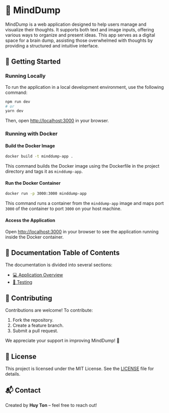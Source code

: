 # 🧠 MindDump

MindDump is a web application designed to help users manage and visualize their thoughts. It supports both text and image inputs, offering various ways to organize and present ideas. This app serves as a digital space for a brain dump, assisting those overwhelmed with thoughts by providing a structured and intuitive interface.

## 🚀 Getting Started

### Running Locally

To run the application in a local development environment, use the following command:

```bash
npm run dev
# or
yarn dev
```

Then, open [http://localhost:3000](http://localhost:3000) in your browser.

### Running with Docker

#### Build the Docker Image

```bash
docker build -t minddump-app .
```

This command builds the Docker image using the Dockerfile in the project directory and tags it as `minddump-app`.

#### Run the Docker Container

```bash
docker run -p 3000:3000 minddump-app
```

This command runs a container from the `minddump-app` image and maps port `3000` of the container to port `3000` on your host machine.

#### Access the Application

Open [http://localhost:3000](http://localhost:3000) in your browser to see the application running inside the Docker container.

## 📖 Documentation Table of Contents

The documentation is divided into several sections:

- [💻 Application Overview](docs/application-overview.md)
- [🧪 Testing](docs/testing.md)

## 🤝 Contributing

Contributions are welcome! To contribute:

1. Fork the repository.
2. Create a feature branch.
3. Submit a pull request.

We appreciate your support in improving MindDump! 🎉

## 📜 License

This project is licensed under the MIT License. See the [LICENSE](LICENSE) file for details.

## 📬 Contact

Created by **Huy Ton** – feel free to reach out!
